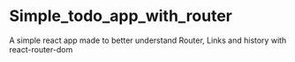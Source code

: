 # Simple_todo_app_with_router
A simple react app made to better understand Router, Links and history with react-router-dom
